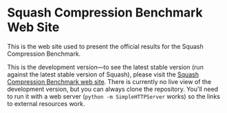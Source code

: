 # Squash Compression Benchmark Web Site

This is the web site used to present the official results for the
Squash Compression Benchmark.

This is the development version—to see the latest stable version (run
against the latest stable version of Squash), please visit the
[Squash Compression Benchmark web site](https://quixdb.github.io/squash-benchmark/).
There is currently no live view of the development version, but you
can always clone the repository.  You'll need to run it with a web
server (`python -m SimpleHTTPServer` works) so the links to external
resources work.
